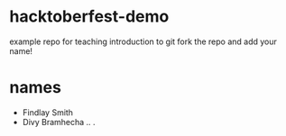 # hacktoberfest-demo
example repo for teaching introduction to git
fork the repo and add your name!
# names
- Findlay Smith
- Divy Bramhecha .. . 
